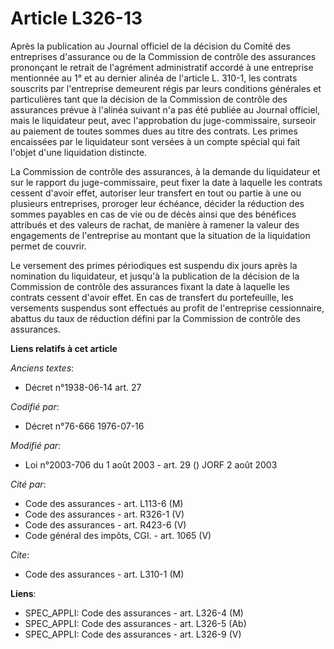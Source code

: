 # Article L326-13

Après la publication au Journal officiel de la décision du Comité des entreprises d'assurance ou de la Commission de contrôle
des assurances prononçant le retrait de l'agrément administratif accordé à une entreprise mentionnée au 1° et au dernier
alinéa de l'article L. 310-1, les contrats souscrits par l'entreprise demeurent régis par leurs conditions générales et
particulières tant que la décision de la Commission de contrôle des assurances prévue à l'alinéa suivant n'a pas été publiée
au Journal officiel, mais le liquidateur peut, avec l'approbation du juge-commissaire, surseoir au paiement de toutes sommes
dues au titre des contrats. Les primes encaissées par le liquidateur sont versées à un compte spécial qui fait l'objet d'une
liquidation distincte.

La Commission de contrôle des assurances, à la demande du liquidateur et sur le rapport du juge-commissaire, peut fixer la
date à laquelle les contrats cessent d'avoir effet, autoriser leur transfert en tout ou partie à une ou plusieurs
entreprises, proroger leur échéance, décider la réduction des sommes payables en cas de vie ou de décès ainsi que des
bénéfices attribués et des valeurs de rachat, de manière à ramener la valeur des engagements de l'entreprise au montant que
la situation de la liquidation permet de couvrir.

Le versement des primes périodiques est suspendu dix jours après la nomination du liquidateur, et jusqu'à la publication de
la décision de la Commission de contrôle des assurances fixant la date à laquelle les contrats cessent d'avoir effet. En cas
de transfert du portefeuille, les versements suspendus sont effectués au profit de l'entreprise cessionnaire, abattus du taux
de réduction défini par la Commission de contrôle des assurances.

**Liens relatifs à cet article**

_Anciens textes_:

  - Décret n°1938-06-14 art. 27

_Codifié par_:

  - Décret n°76-666 1976-07-16

_Modifié par_:

  - Loi n°2003-706 du 1 août 2003 - art. 29 () JORF 2 août 2003

_Cité par_:

  - Code des assurances - art. L113-6 (M)
  - Code des assurances - art. R326-1 (V)
  - Code des assurances - art. R423-6 (V)
  - Code général des impôts, CGI. - art. 1065 (V)

_Cite_:

  - Code des assurances - art. L310-1 (M)

**Liens**:

  - SPEC_APPLI: Code des assurances - art. L326-4 (M)
  - SPEC_APPLI: Code des assurances - art. L326-5 (Ab)
  - SPEC_APPLI: Code des assurances - art. L326-9 (V)
